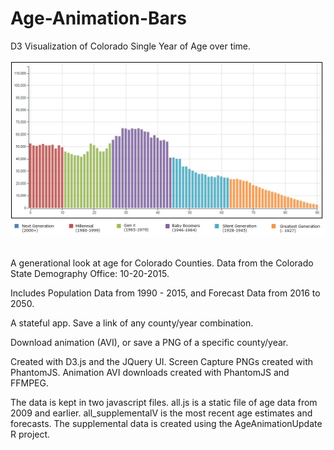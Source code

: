 # Age-Animation-Bars
D3 Visualization of Colorado Single Year of Age over time.

<img src="img/agebars.jpg" /><br /><br />

A generational look at age for Colorado Counties.  Data from the Colorado State Demography Office: 10-20-2015.

Includes Population Data from 1990 - 2015, and Forecast Data from 2016 to 2050.

A stateful app.  Save a link of any county/year combination.  

Download animation (AVI), or save a PNG of a specific county/year.

Created with D3.js and the JQuery UI.
Screen Capture PNGs created with PhantomJS.
Animation AVI downloads created with PhantomJS and FFMPEG.

The data is kept in two javascript files. all.js is a static file of age data from 2009 and earlier. all_supplementalV is the most recent age estimates and forecasts. The supplemental data is created using the AgeAnimationUpdate R project.
